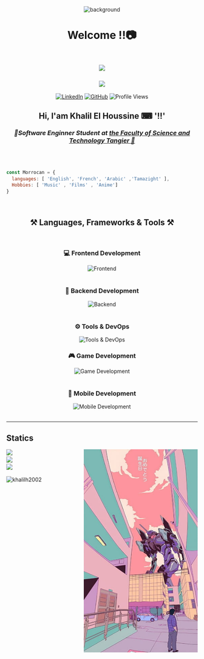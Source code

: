 <div align="center">
  <div>
      <img src="https://steamuserimages-a.akamaihd.net/ugc/90472114705174546/41ED95ACE18D194A63D0DE3F826EA01B5F3D34DD/?imw=5000&imh=5000&ima=fit&impolicy=Letterbox&imcolor=%23000000&letterbox=false" alt="background">

  </div>
  
# Welcome !!📷
<h1 align="center">
    <img src="https://readme-typing-svg.herokuapp.com/?color=0A0CAC&font=Righteous&size=40&center=true&vCenter=true&width=500&height=70&duration=4000&lines=Hi+There!+👋;+I'm+El+Houssine+Khalil!;" />
</h1>

</div>

<div align="center">

<img  src="https://i.pinimg.com/originals/68/ae/bf/68aebf4c71bd1d6090f87237272b01e5.gif" width="500px">


[![LinkedIn](https://img.shields.io/badge/-KhalilElHoussine-blue?style=flat-square&logo=Linkedin&logoColor=white&link=https://www.linkedin.com/in/thaianebraga/)](https://www.linkedin.com/in/khalilelhoussine/)
[![GitHub](https://img.shields.io/github/followers/Khalil?label=follow&style=social)](https://github.com/khalilh2002) 
![Profile Views](https://komarev.com/ghpvc/?username=khalilh2002&label=Profile+Views)

## Hi, I'am Khalil El Houssine  ⌨ '!!'

<h3><em><b>📕Software Enginner Student at <a href="https://fstt.ac.ma/Portail2023/"> the Faculty of Science and Technology Tangier 📘</a> </b></em></h3>

</div>

<br>


```javascript

const Morrocan = {
  languages: [ 'English', 'French', 'Arabic' ,'Tamazight' ],
  Hobbies: [ 'Music' , 'Films' , 'Anime']
}

```
<br/>


<h2 align="center">⚒️ Languages, Frameworks & Tools ⚒️</h2>
<br/>
<div align="center">

### 💻 Frontend Development  
<img src="https://skillicons.dev/icons?i=react,angular,html,css,javascript,ts,sass,tailwind,bootstrap,mui,git,qt" alt="Frontend" />
<br/><br/>

### 🔧 Backend Development  
<img src="https://skillicons.dev/icons?i=spring,laravel,nodejs,express,php,mysql,postgres,mongodb,symfony,postman" alt="Backend" />
<br/><br/>

### ⚙️ Tools & DevOps  
<img src="https://skillicons.dev/icons?i=docker,jenkins,linux,python,github" alt="Tools & DevOps" />
<br/>

### 🎮 Game Development  
<img src="https://skillicons.dev/icons?i=unity,cs" alt="Game Development" />
<br/><br/>

### 📱 Mobile Development  
<img src="https://skillicons.dev/icons?i=androidstudio" alt="Mobile Development" />
<br/>

</div>



<br/>
<hr/>


## Statics 



<img src="./assets/img.jpg " alt="nice" width="300px" align="right">
<div align="left">

![](https://github-readme-stats.vercel.app/api?username=khalilh2002&theme=blue-green&hide_border=false&include_all_commits=false&count_private=false)<br/>
![](https://github-readme-streak-stats.herokuapp.com/?user=khalilh2002&theme=blue-green&hide_border=false)<br/>
![](https://github-readme-stats.vercel.app/api/top-langs/?username=khalilh2002&theme=blue-green&hide_border=false&include_all_commits=false&count_private=false&layout=compact)

<p align="left">
<img align="left" src="https://github-profile-summary-cards.vercel.app/api/cards/profile-details?username=khalilh2002&theme=github_dark" alt="khalilh2002" />
</p>
</div>

